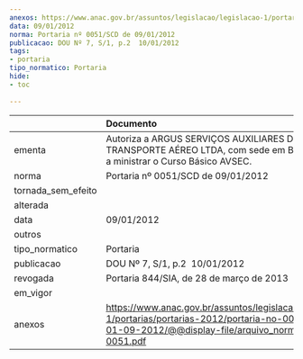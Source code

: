 ```yaml
---
anexos: https://www.anac.gov.br/assuntos/legislacao/legislacao-1/portarias/portarias-2012/portaria-no-0051-scd-de-01-09-2012/@@display-file/arquivo_norma/PA2012-0051.pdf
data: 09/01/2012
norma: Portaria nº 0051/SCD de 09/01/2012
publicacao: DOU Nº 7, S/1, p.2  10/01/2012
tags:
- portaria
tipo_normatico: Portaria
hide: 
- toc 
 
---
```


|                    | Documento                                                                                                                                                         |
|:-------------------|:------------------------------------------------------------------------------------------------------------------------------------------------------------------|
| ementa             | Autoriza a ARGUS SERVIÇOS AUXILIARES DE TRANSPORTE AÉREO LTDA, com sede em Brasília - DF, a ministrar o Curso Básico AVSEC.                                       |
| norma              | Portaria nº 0051/SCD de 09/01/2012                                                                                                                                |
| tornada_sem_efeito |                                                                                                                                                                   |
| alterada           |                                                                                                                                                                   |
| data               | 09/01/2012                                                                                                                                                        |
| outros             |                                                                                                                                                                   |
| tipo_normatico     | Portaria                                                                                                                                                          |
| publicacao         | DOU Nº 7, S/1, p.2  10/01/2012                                                                                                                                    |
| revogada           | Portaria 844/SIA, de 28 de março de 2013                                                                                                                          |
| em_vigor           |                                                                                                                                                                   |
| anexos             | https://www.anac.gov.br/assuntos/legislacao/legislacao-1/portarias/portarias-2012/portaria-no-0051-scd-de-01-09-2012/@@display-file/arquivo_norma/PA2012-0051.pdf |